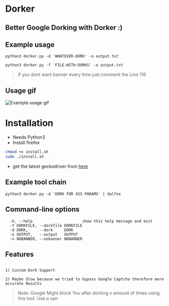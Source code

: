 # Dorker

## Better Google Dorking with Dorker :) 


## Example usage

```
python3 dorker.py -d 'WHATEVER-DORK' -o output.txt

python3 dorker.py -f 'FILE-WITH-DORKS' -o output.txt
```

> If you dont want banner every time just comment the Line 116

## Usage gif

![Example usage gif](dorker.gif)

# Installation

* Needs Python3
* Install firefox

```bash
chmod +x install.sh
sudo ./install.sh
```
* get the latest geckodriver from [here](https://github.com/mozilla/geckodriver/releases)

## Example tool chain

```
python3 dorker.py -d 'DORK FOR XSS PARAMS' | dalfox

```

## Command-line options

```
  -h, --help                      show this help message and exit
  -f DORKFILE, --dorkfile DORKFILE
  -d DORK,     --dork     DORK
  -o OUTPUT,   --output   OUTPUT
  -n NOBANNER, --nobanner NOBANNER
```

## Features

```

1) Custom Dork Support

2) Maybe Slow because we tried to bypass Google Captcha therefore more accurate Results

```

> Note: Google Might block You after dorking x amount of times using this tool. Use a vpn
